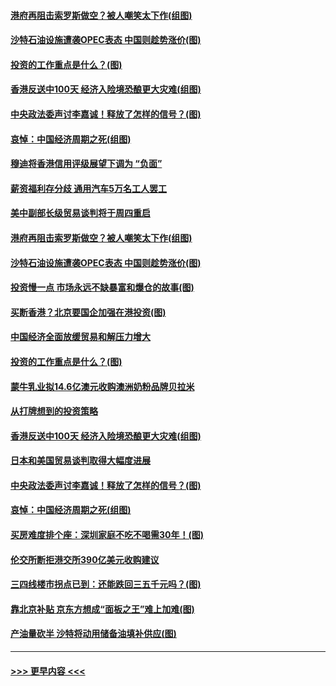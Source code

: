 #### [港府再阻击索罗斯做空？被人嘲笑太下作(组图)](../pages/p5/907637.md?t=09171244) 
#### [沙特石油设施遭袭OPEC表态 中国则趁势涨价(图)](../pages/p5/907570.md?t=09171244) 
#### [投资的工作重点是什么？(图)](../pages/p5/907561.md?t=09171244) 
#### [香港反送中100天 经济入险境恐酿更大灾难(组图)](../pages/p5/907533.md?t=09171244) 
#### [中央政法委声讨李嘉诚！释放了怎样的信号？(图)](../pages/p5/907522.md?t=09171244) 
#### [哀悼：中国经济周期之死(组图)](../pages/p5/907455.md?t=09171244) 
#### [穆迪将香港信用评级展望下调为 “负面”](../pages/p5/907640.md?t=09171244) 
#### [薪资福利存分歧 通用汽车5万名工人罢工](../pages/p5/907639.md?t=09171244) 
#### [美中副部长级贸易谈判将于周四重启](../pages/p5/907638.md?t=09171244) 
#### [港府再阻击索罗斯做空？被人嘲笑太下作(组图)](../pages/p5/907637.md?t=09171244) 
#### [沙特石油设施遭袭OPEC表态 中国则趁势涨价(图)](../pages/p5/907570.md?t=09171244) 
#### [投资慢一点 市场永远不缺暴富和爆仓的故事(图)](../pages/p5/907564.md?t=09171244) 
#### [买断香港？北京要国企加强在港投资(图)](../pages/p5/907582.md?t=09171244) 
#### [中国经济全面放缓贸易和解压力增大](../pages/p5/907579.md?t=09171244) 
#### [投资的工作重点是什么？(图)](../pages/p5/907561.md?t=09171244) 
#### [蒙牛乳业拟14.6亿澳元收购澳洲奶粉品牌贝拉米](../pages/p5/907571.md?t=09171244) 
#### [从打牌想到的投资策略](../pages/p5/907563.md?t=09171244) 
#### [香港反送中100天 经济入险境恐酿更大灾难(组图)](../pages/p5/907533.md?t=09171244) 
#### [日本和美国贸易谈判取得大幅度进展](../pages/p5/907527.md?t=09171244) 
#### [中央政法委声讨李嘉诚！释放了怎样的信号？(图)](../pages/p5/907522.md?t=09171244) 
#### [哀悼：中国经济周期之死(组图)](../pages/p5/907455.md?t=09171244) 
#### [买房难度排个座：深圳家庭不吃不喝需30年！(图)](../pages/p5/907463.md?t=09171244) 
#### [伦交所断拒港交所390亿美元收购建议](../pages/p5/907462.md?t=09171244) 
#### [三四线楼市拐点已到：还能跌回三五千元吗？(图)](../pages/p5/907461.md?t=09171244) 
#### [靠北京补贴 京东方想成“面板之王”难上加难(图)](../pages/p5/907464.md?t=09171244) 
#### [产油量砍半 沙特将动用储备油填补供应(图)](../pages/p5/907457.md?t=09171244) 

----
#### [ >>> 更早内容 <<< ](../indexes/p5-earlier.md)
